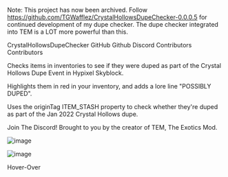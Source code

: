 Note: This project has now been archived. Follow https://github.com/TGWafflez/CrystalHollowsDupeChecker-0.0.0.5 for continued development of my dupe checker.
The dupe checker integrated into TEM is a LOT more powerful than this.

CrystalHollowsDupeChecker
GitHub Github Discord Contributors Contributors

Checks items in inventories to see if they were duped as part of the Crystal Hollows Dupe Event in Hypixel Skyblock.

Highlights them in red in your inventory, and adds a lore line "POSSIBLY DUPED".

Uses the originTag ITEM_STASH property to check whether they're duped as part of the Jan 2022 Crystal Hollows dupe.

Join The Discord!
Brought to you by the creator of TEM, The Exotics Mod.

![image](https://github.com/TGWafflez/CrystalHollowsDupeChecker-0.0.0.5/assets/134829075/6fef60e2-ab13-4c03-9813-b45d91f4e691)

![image](https://github.com/TGWafflez/CrystalHollowsDupeChecker-0.0.0.5/assets/134829075/4779eca9-a754-4e81-90f6-0b3b973ac2f5)

Hover-Over
